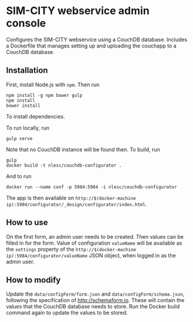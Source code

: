 # SIM-CITY webservice admin console

Configures the SIM-CITY webservice using a CouchDB database. Includes a Dockerfile that manages setting up and
uploading the couchapp to a CouchDB database.

## Installation

First, install Node.js with `npm`. Then run

```shell
npm install -g npm bower gulp
npm install
bower install
```
To install dependencies.

To run locally, run

```shell
gulp serve
```

Note that no CouchDB instance will be found then. To build, run
```shell
gulp
docker build -t nlesc/couchdb-configurator .
```

And to run
```shell
docker run --name conf -p 5984:5984 -i nlesc/couchdb-configurator
```

The app is then available on `http://$(docker-machine ip):5984/configurator/_design/configurator/index.html`.

## How to use

On the first form, an admin user needs to be created. Then values can be filled in for the form. Value of configuration
`valueName` will be available as the `settings` property of the
`http://$(docker-machine ip):5984/configurator/valueName` JSON object, when logged in as the admin user.

## How to modify

Update the `data/configForm/form.json` and `data/configForm/schema.json`, following the specification of
<http://schemaform.io>. These will contain the values that the CouchDB database needs to store. Run the Docker build
command again to update the values to be stored.
